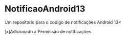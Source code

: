 # NotificaoAndroid13
Um repositorio para o codigo de notificações Android 13&lt;

[x]Adicionado a Permissão de notificações
